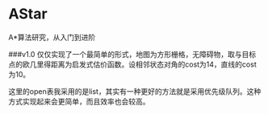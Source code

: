 # AStar
A*算法研究，从入门到进阶

###v1.0
仅仅实现了一个最简单的形式，地图为方形栅格，无障碍物，取与目标点的欧几里得距离为启发式估价函数。设相邻状态对角的cost为14，直线的cost为10。

这里的open表我采用的是list，其实有一种更好的方法就是采用优先级队列。这种方式实现起来会更简单，而且效率也会较高。
